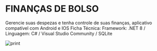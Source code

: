 # FINANÇAS DE BOLSO

Gerencie suas despezas e tenha controle de suas finanças, aplicativo compatível com Android e IOS
Ficha Técnica: Framework: .NET 8 / Linguagem: C# / Visual Studio Community / SQLite

![print](https://github.com/user-attachments/assets/99e64326-7190-48f1-b768-f612f1b89119)

